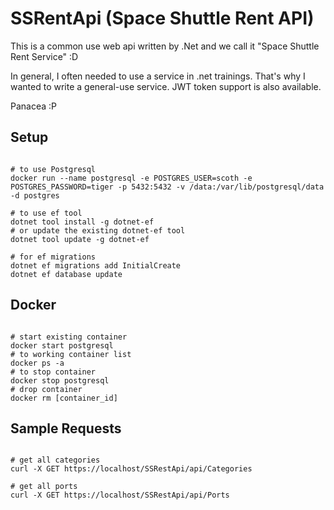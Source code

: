 # SSRentApi (Space Shuttle Rent API)

This is a common use web api written by .Net and we call it "Space Shuttle Rent Service" :D

In general, I often needed to use a service in .net trainings. That's why I wanted to write a general-use service. JWT token support is also available.

Panacea :P

## Setup

```shell

# to use Postgresql
docker run --name postgresql -e POSTGRES_USER=scoth -e POSTGRES_PASSWORD=tiger -p 5432:5432 -v /data:/var/lib/postgresql/data -d postgres

# to use ef tool
dotnet tool install -g dotnet-ef
# or update the existing dotnet-ef tool
dotnet tool update -g dotnet-ef

# for ef migrations
dotnet ef migrations add InitialCreate
dotnet ef database update

```

## Docker

```shell

# start existing container
docker start postgresql
# to working container list
docker ps -a
# to stop container
docker stop postgresql
# drop container
docker rm [container_id]

```

## Sample Requests

```text

# get all categories
curl -X GET https://localhost/SSRestApi/api/Categories

# get all ports
curl -X GET https://localhost/SSRestApi/api/Ports
```
